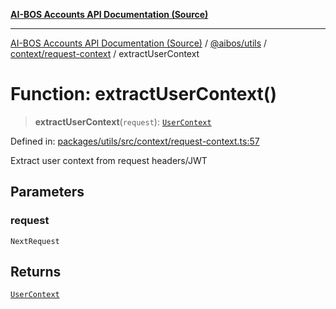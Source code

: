 [**AI-BOS Accounts API Documentation (Source)**](../../../../../README.md)

***

[AI-BOS Accounts API Documentation (Source)](../../../../../README.md) / [@aibos/utils](../../../README.md) / [context/request-context](../README.md) / extractUserContext

# Function: extractUserContext()

> **extractUserContext**(`request`): [`UserContext`](../interfaces/UserContext.md)

Defined in: [packages/utils/src/context/request-context.ts:57](https://github.com/pohlai88/accounts/blob/48103fb36d28b2b9bfb33472b6de2f719773cde9/packages/utils/src/context/request-context.ts#L57)

Extract user context from request headers/JWT

## Parameters

### request

`NextRequest`

## Returns

[`UserContext`](../interfaces/UserContext.md)

